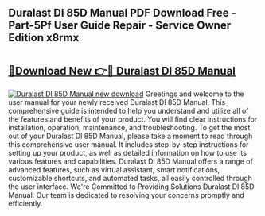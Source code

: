 ## Duralast Dl 85D Manual PDF Download Free - Part-5Pf User Guide Repair - Service Owner Edition x8rmx

# <h2><a href="http://bc4046.oget.top/?id=Duralast+Dl+85D+Manual">🔗Download New 👉🔴 Duralast Dl 85D Manual</a></h2>

[![Duralast Dl 85D Manual new download](https://i.imgur.com/5g1atiW.png)](http://bc4046.oget.top/?id=Duralast+Dl+85D+Manual)
Greetings and welcome to the user manual for your newly received Duralast Dl 85D Manual. This comprehensive guide is intended to help you understand and utilize all of the features and benefits of your product. You will find clear instructions for installation, operation, maintenance, and troubleshooting. To get the most out of your Duralast Dl 85D Manual, please take a moment to read through this comprehensive user manual. It includes step-by-step instructions for setting up your product, as well as detailed information on how to use its various features and capabilities. Duralast Dl 85D Manual offers a range of advanced features, such as virtual assistant, smart notifications, customizable shortcuts, and automated tasks, all easily controlled through the user interface. We're Committed to Providing Solutions Duralast Dl 85D Manual. Our team is dedicated to resolving your concerns promptly and efficiently.
